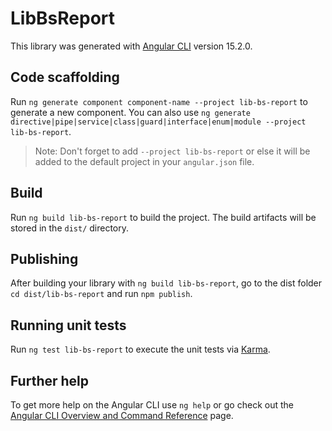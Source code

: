 # LibBsReport

This library was generated with [Angular CLI](https://github.com/angular/angular-cli) version 15.2.0.

## Code scaffolding

Run `ng generate component component-name --project lib-bs-report` to generate a new component. You can also use `ng generate directive|pipe|service|class|guard|interface|enum|module --project lib-bs-report`.
> Note: Don't forget to add `--project lib-bs-report` or else it will be added to the default project in your `angular.json` file. 

## Build

Run `ng build lib-bs-report` to build the project. The build artifacts will be stored in the `dist/` directory.

## Publishing

After building your library with `ng build lib-bs-report`, go to the dist folder `cd dist/lib-bs-report` and run `npm publish`.

## Running unit tests

Run `ng test lib-bs-report` to execute the unit tests via [Karma](https://karma-runner.github.io).

## Further help

To get more help on the Angular CLI use `ng help` or go check out the [Angular CLI Overview and Command Reference](https://angular.io/cli) page.
